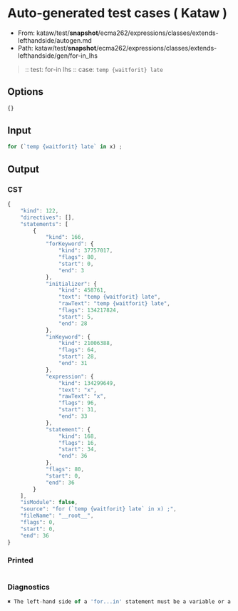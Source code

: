 # Auto-generated test cases ( Kataw )
- From: kataw/test/__snapshot__/ecma262/expressions/classes/extends-lefthandside/autogen.md
- Path: kataw/test/__snapshot__/ecma262/expressions/classes/extends-lefthandside/gen/for-in_lhs
> :: test: for-in lhs
> :: case: `temp {waitforit} late`
## Options

`````js
{}
`````
## Input

`````js
for (`temp {waitforit} late` in x) ;
`````
## Output

### CST

```javascript
{
    "kind": 122,
    "directives": [],
    "statements": [
        {
            "kind": 166,
            "forKeyword": {
                "kind": 37757017,
                "flags": 80,
                "start": 0,
                "end": 3
            },
            "initializer": {
                "kind": 458761,
                "text": "temp {waitforit} late",
                "rawText": "temp {waitforit} late",
                "flags": 134217824,
                "start": 5,
                "end": 28
            },
            "inKeyword": {
                "kind": 21006388,
                "flags": 64,
                "start": 28,
                "end": 31
            },
            "expression": {
                "kind": 134299649,
                "text": "x",
                "rawText": "x",
                "flags": 96,
                "start": 31,
                "end": 33
            },
            "statement": {
                "kind": 168,
                "flags": 16,
                "start": 34,
                "end": 36
            },
            "flags": 80,
            "start": 0,
            "end": 36
        }
    ],
    "isModule": false,
    "source": "for (`temp {waitforit} late` in x) ;",
    "fileName": "__root__",
    "flags": 0,
    "start": 0,
    "end": 36
}
```

### Printed

```javascript

```

### Diagnostics

```javascript
✖ The left-hand side of a 'for...in' statement must be a variable or a property access. - start: 31, end: 33

```

